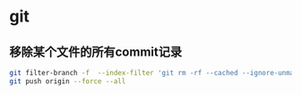 # git

## 移除某个文件的所有commit记录

```bash
git filter-branch -f  --index-filter 'git rm -rf --cached --ignore-unmatch file-to-deleted' HEAD
git push origin --force --all
```
